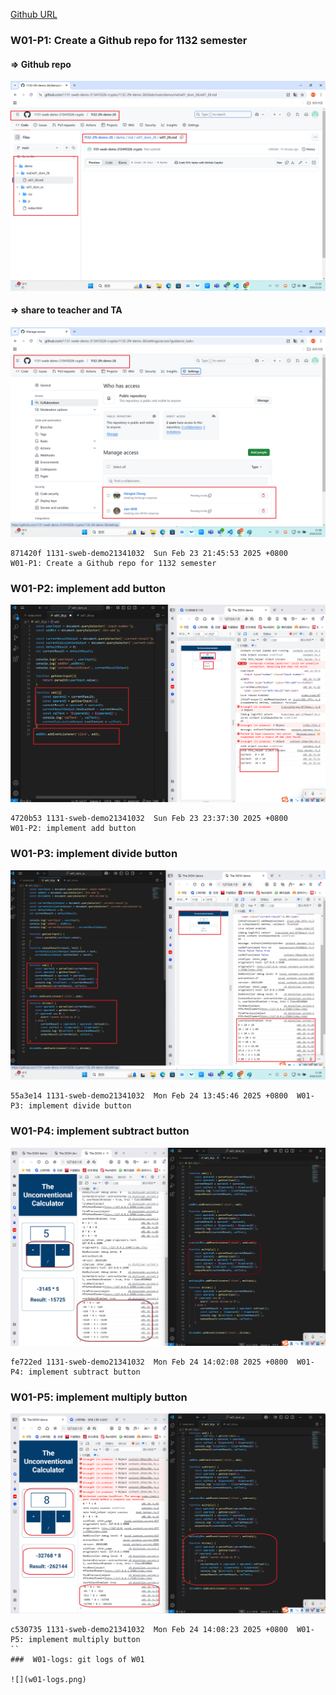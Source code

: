 [Github URL](https://github.com/1131-sweb-demo-213410326-crypto/1132-2N-demo-26)

### W01-P1: Create a Github repo for 1132 semester

#### => Github repo

![](w01-p1-1.png)

#### => share to teacher and TA

![](w01-p1-2.png)
```
871420f 1131-sweb-demo21341032  Sun Feb 23 21:45:53 2025 +0800       W01-P1: Create a Github repo for 1132 semester
```

### W01-P2: implement add button

![](w01-p2.png)
 
```
4720b53 1131-sweb-demo21341032  Sun Feb 23 23:37:30 2025 +0800       W01-P2: implement add button
```
### W01-P3: implement divide button
 
![](w01-p3.png)
 
```
55a3e14 1131-sweb-demo21341032  Mon Feb 24 13:45:46 2025 +0800  W01-P3: implement divide button
```
### W01-P4: implement subtract button
 
![](w01-p4.png)
 
```
fe722ed 1131-sweb-demo21341032  Mon Feb 24 14:02:08 2025 +0800  W01-P4: implement subtract button
```
### W01-P5: implement multiply button
 
![](w01-p5.png)
 
```
c530735 1131-sweb-demo21341032  Mon Feb 24 14:08:23 2025 +0800  W01-P5: implement multiply button
``
###  W01-logs: git logs of W01
 
![](w01-logs.png)